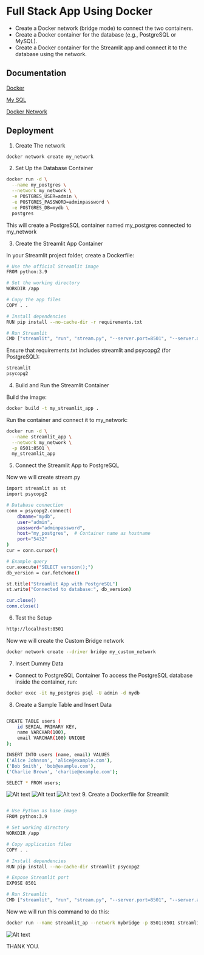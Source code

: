 
# Full Stack App Using Docker

* Create a Docker network (bridge mode) to connect the two containers.
* Create a Docker container for the database (e.g., PostgreSQL or MySQL).
* Create a Docker container for the Streamlit app and connect it to the database using the network.




## Documentation

[Docker](https://docs.docker.com/)

[My SQL](https://hub.docker.com/_/mysql)

[Docker Network](https://docs.docker.com/engine/network/)





## Deployment

1. Create The network
```bash
docker network create my_network
```
2. Set Up the Database Container

```bash
docker run -d \
  --name my_postgres \
  --network my_network \
  -e POSTGRES_USER=admin \
  -e POSTGRES_PASSWORD=adminpassword \
  -e POSTGRES_DB=mydb \
  postgres
```

This will create a PostgreSQL container named my_postgres connected to my_network

3. Create the Streamlit App Container


In your Streamlit project folder, create a Dockerfile:

```bash
# Use the official Streamlit image
FROM python:3.9

# Set the working directory
WORKDIR /app

# Copy the app files
COPY . .

# Install dependencies
RUN pip install --no-cache-dir -r requirements.txt

# Run Streamlit
CMD ["streamlit", "run", "stream.py", "--server.port=8501", "--server.address=0.0.0.0"]

```

Ensure that requirements.txt includes streamlit and psycopg2 (for PostgreSQL):

```bash
streamlit
psycopg2
```

4. Build and Run the Streamlit Container

Build the image:

```bash
docker build -t my_streamlit_app .
```

Run the container and connect it to my_network:

```bash
docker run -d \
  --name streamlit_app \
  --network my_network \
  -p 8501:8501 \
  my_streamlit_app

```

5. Connect the Streamlit App to PostgreSQL

Now we will create stream.py

```bash
import streamlit as st
import psycopg2

# Database connection
conn = psycopg2.connect(
    dbname="mydb",
    user="admin",
    password="adminpassword",
    host="my_postgres",  # Container name as hostname
    port="5432"
)
cur = conn.cursor()

# Example query
cur.execute("SELECT version();")
db_version = cur.fetchone()

st.title("Streamlit App with PostgreSQL")
st.write("Connected to database:", db_version)

cur.close()
conn.close()

```

6. Test the Setup

```bash
http://localhost:8501
```

Now we will create the Custom Bridge network

```bash
docker network create --driver bridge my_custom_network

```

7. Insert Dummy Data

* Connect to PostgreSQL Container
To access the PostgreSQL database inside the container, run:

```bash
docker exec -it my_postgres psql -U admin -d mydb

```

8. Create a Sample Table and Insert Data

```bash

CREATE TABLE users (
    id SERIAL PRIMARY KEY,
    name VARCHAR(100),
    email VARCHAR(100) UNIQUE
);

INSERT INTO users (name, email) VALUES
('Alice Johnson', 'alice@example.com'),
('Bob Smith', 'bob@example.com'),
('Charlie Brown', 'charlie@example.com');

SELECT * FROM users;

```
![Alt text](img1.png)
![Alt text](img2.png)
![Alt text](img3.png)
9. Create a Dockerfile for Streamlit

```bash

# Use Python as base image
FROM python:3.9

# Set working directory
WORKDIR /app

# Copy application files
COPY . .

# Install dependencies
RUN pip install --no-cache-dir streamlit psycopg2

# Expose Streamlit port
EXPOSE 8501

# Run Streamlit
CMD ["streamlit", "run", "stream.py", "--server.port=8501", "--server.address=0.0.0.0"]

```
Now we will run this command to do this:

```bash
docker run --name streamlit_ap --network mybridge -p 8501:8501 streamlit_app
```
![Alt text](streamlit.jpeg)



THANK YOU.
